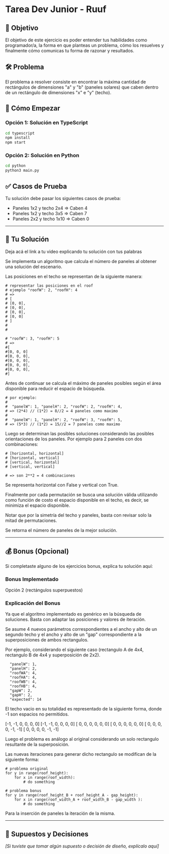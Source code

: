 # Tarea Dev Junior - Ruuf

## 🎯 Objetivo

El objetivo de este ejercicio es poder entender tus habilidades como programador/a, la forma en que planteas un problema, cómo los resuelves y finalmente cómo comunicas tu forma de razonar y resultados.

## 🛠️ Problema

El problema a resolver consiste en encontrar la máxima cantidad de rectángulos de dimensiones "a" y "b" (paneles solares) que caben dentro de un rectángulo de dimensiones "x" e "y" (techo).

## 🚀 Cómo Empezar

### Opción 1: Solución en TypeScript
```bash
cd typescript
npm install
npm start
```

### Opción 2: Solución en Python
```bash
cd python
python3 main.py
```

## ✅ Casos de Prueba

Tu solución debe pasar los siguientes casos de prueba:
- Paneles 1x2 y techo 2x4 ⇒ Caben 4
- Paneles 1x2 y techo 3x5 ⇒ Caben 7
- Paneles 2x2 y techo 1x10 ⇒ Caben 0

---

## 📝 Tu Solución

Deja acá el link a tu video explicando tu solución con tus palabras

Se implementa un algoritmo que calcula el número de paneles al obtener una solución del escenario.

Las posiciones en el techo se representan de la siguiente manera:
```
# representar las posiciones en el roof
# ejemplo "roofW": 2, "roofH": 4
# =>
# [ 
# [0, 0],
# [0, 0],
# [0, 0],
# [0, 0]
# ]
#
# 

# "roofW": 3, "roofH": 5
# =>
#[
#[0, 0, 0]
#[0, 0, 0],
#[0, 0, 0],
#[0, 0, 0],
#[0, 0, 0],
#]
```

Antes de continuar se calcula el máximo de paneles posibles según el área disponible para reducir el espacio de búsqueda.

```
# por ejemplo: 
# 
#  "panelW": 1, "panelH": 2, "roofW": 2, "roofH": 4,
# => (2*4) // (1*2) = 8//2 = 4 paneles como maximo
#
#  "panelW": 1, "panelH": 2, "roofW": 3, "roofH": 5,
# => (5*3) // (1*2) = 15//2 = 7 paneles como maximo 
```

Luego se determinan las posibles soluciones considerando las posibles orientaciones de los paneles.
Por ejemplo para 2 paneles con dos combinaciones: 
```
# [horizontal, horizontal]
# [horizontal, vertical]
# [vertical, horizontal]
# [vertical, vertical]

# => son 2**2 = 4 combinaciones
```    
Se representa horizontal con False y vertical con True.

Finalmente por cada permutación se busca una solución válida utilizando como función de costo el espacio disponible en el  techo, es decir, se minimiza el espacio disponible.  

Notar que por la simetría del techo y paneles, basta con revisar solo la mitad de permutaciones. 

Se retorna el número de paneles de la mejor solución.  


---

## 💰 Bonus (Opcional)

Si completaste alguno de los ejercicios bonus, explica tu solución aquí:

### Bonus Implementado
Opción 2 (rectángulos superpuestos)



### Explicación del Bonus
Ya que el algoritmo implementado es genérico en la búsqueda de soluciones. Basta con adaptar las posiciones y valores de iteración.

Se asume 4 nuevos parámetros correspondientes a el ancho y alto de un segundo techo y el ancho y alto
de un "gap" correspondiente a la superposiciones de ambos  rectangulos. 

Por ejemplo, considerando el siguiente caso (rectangulo A de 4x4, rectangulo B de 4x4 y superposición de 2x2).

      "panelW": 1,
      "panelH": 2,
      "roofWA": 4,
      "roofHA": 4,
      "roofWB": 4,
      "roofHB": 4,
      "gapW": 2,
      "gapH": 2,
      "expected": 14

El techo vacio en su totalidad es representado de la siguiente forma, donde -1 son espacios no permitidos. 

[-1, -1, 0, 0,  0,  0]
[-1, -1, 0, 0,  0,  0]
[ 0,  0, 0, 0,  0,  0]
[ 0,  0, 0, 0,  0,  0]
[ 0,  0, 0, 0, -1, -1]
[ 0,  0, 0, 0, -1, -1]

Luego el problema es análogo al original considerando un solo rectangulo resultante de la superposición. 

Las nuevas iteraciones para generar dicho rectangulo se modifican de la siguiente forma:

```
# problema original
for y in range(roof_height): 
    for x in range(roof_width):
        # do something 

# problema bonus
for y in range(roof_height_B + roof_height_A - gap_height): 
    for x in range(roof_width_A + roof_width_B - gap_width ):
        # do something
```

Para la inserción de paneles la iteración de la misma. 

---

## 🤔 Supuestos y Decisiones

*[Si tuviste que tomar algún supuesto o decisión de diseño, explícalo aquí]*

